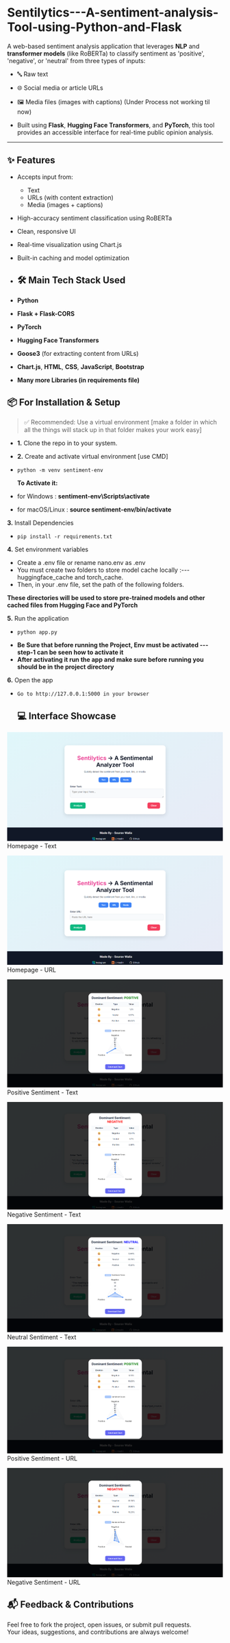 # Sentilytics---A-sentiment-analysis-Tool-using-Python-and-Flask
A web-based sentiment analysis application that leverages **NLP** and **transformer models** (like RoBERTa) to classify sentiment as  'positive', 'negative', or 'neutral' from three types of inputs:
- 🔤 Raw text  
- 🌐 Social media or article URLs  
- 🖼️ Media files (images with captions) (Under Process not working til now)

- Built using **Flask**, **Hugging Face Transformers**, and **PyTorch**, this tool provides an accessible interface for real-time public opinion analysis.

- ---

## ✨ Features

- Accepts input from:
  - Text
  - URLs (with content extraction)
  - Media (images + captions)
- High-accuracy sentiment classification using RoBERTa
- Clean, responsive UI
- Real-time visualization using Chart.js
- Built-in caching and model optimization

- ## 🛠️ Main Tech Stack Used 

- **Python**
- **Flask + Flask-CORS**
- **PyTorch**
- **Hugging Face Transformers**
- **Goose3** (for extracting content from URLs)
- **Chart.js**, **HTML**, **CSS**, **JavaScript**, **Bootstrap**
- **Many more Libraries (in requirements file)**

## 📦 For Installation & Setup
> ✅ Recommended: Use a virtual environment [make a folder in which all the things will stack up in that folder makes your work easy]

- **1.** Clone the repo in to your system.

- **2.** Create and activate virtual environment [use CMD]
-     python -m venv sentiment-env
   
   **To Activate it:**
   
-   for Windows : **sentiment-env\Scripts\activate**
-   for macOS/Linux : **source sentiment-env/bin/activate**

**3.** Install Dependencies 
-     pip install -r requirements.txt

**4.** Set environment variables
-   Create a .env file or rename nano.env as .env 
-   You must create two folders to store model cache locally :--- huggingface_cache and torch_cache.
-   Then, in your .env file, set the path of the following folders.
   
   **These directories will be used to store pre-trained models and other cached files from Hugging Face and PyTorch**

**5.** Run the application
-     python app.py 
-   **Be Sure that before running the Project, Env must be activated --- step-1 can be seen how to activate it**
-   **After activating it run the app and make sure before running you should be in the project directory**

**6.** Open the app
-     Go to http://127.0.0.1:5000 in your browser

  ## 💻 Interface Showcase

![Homepage - Text](static/images/results/homepage_text.png)
Homepage - Text

![Homepage - URL](static/images/results/homepage_url.png)
Homepage - URL
                    
![Positive Sentiment - Text](static/images/results/text_positive.png)
Positive Sentiment - Text

![Negative Sentiment - Text](static/images/results/text_negative.png)
Negative Sentiment - Text

![Neutral Sentiment - Text](static/images/results/text_random.png)
Neutral Sentiment - Text

![Positive Sentiment - URL](static/images/results/url_positive.png)
Positive Sentiment - URL

![Positive Sentiment - URL](static/images/results/url_negative.png)
Negative Sentiment - URL



## 📬 Feedback & Contributions

Feel free to fork the project, open issues, or submit pull requests.  
Your ideas, suggestions, and contributions are always welcome!
